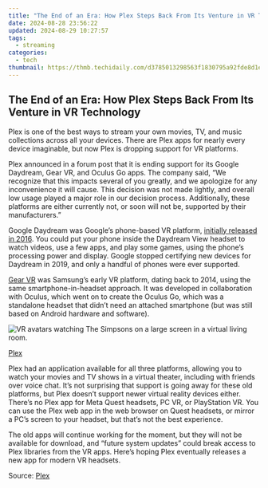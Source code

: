 ```yaml
---
title: "The End of an Era: How Plex Steps Back From Its Venture in VR Technology"
date: 2024-08-28 23:56:22
updated: 2024-08-29 10:27:57
tags:
  - streaming
categories:
  - tech
thumbnail: https://thmb.techidaily.com/d3785013298563f1830795a92fde8d1efce201ea3452116d89e5b7a50afa2f96.jpg
---
```


## The End of an Era: How Plex Steps Back From Its Venture in VR Technology

Plex is one of the best ways to stream your own movies, TV, and music collections across all your devices. There are Plex apps for nearly every device imaginable, but now Plex is dropping support for VR platforms.

 Plex announced in a forum post that it is ending support for its Google Daydream, Gear VR, and Oculus Go apps. The company said, “We recognize that this impacts several of you greatly, and we apologize for any inconvenience it will cause. This decision was not made lightly, and overall low usage played a major role in our decision process. Additionally, these platforms are either currently not, or soon will not be, supported by their manufacturers.”

 Google Daydream was Google’s phone-based VR platform, [initially released in 2016](https://blog.google/products/google-ar-vr/daydream-view-coming-stores-november-10th/). You could put your phone inside the Daydream View headset to watch videos, use a few apps, and play some games, using the phone’s processing power and display. Google stopped certifying new devices for Daydream in 2019, and only a handful of phones were ever supported.

[Gear VR](https://en.wikipedia.org/wiki/Samsung%5FGear%5FVR) was Samsung’s early VR platform, dating back to 2014, using the same smartphone-in-headset approach. It was developed in collaboration with Oculus, which went on to create the Oculus Go, which was a standalone headset that didn’t need an attached smartphone (but was still based on Android hardware and software).

![VR avatars watching The Simpsons on a large screen in a virtual living room.](https://static1.howtogeekimages.com/wordpress/wp-content/uploads/2024/03/plex-vr-simpsons-watch-together-1-1440x810.png) 

[Plex](https://www.plex.tv/blog/plex-now-virtual-reality-daydream/)

 Plex had an application available for all three platforms, allowing you to watch your movies and TV shows in a virtual theater, including with friends over voice chat. It’s not surprising that support is going away for these old platforms, but Plex doesn’t support newer virtual reality devices either. There’s no Plex app for Meta Quest headsets, PC VR, or PlayStation VR. You can use the Plex web app in the web browser on Quest headsets, or mirror a PC’s screen to your headset, but that’s not the best experience.

 The old apps will continue working for the moment, but they will not be available for download, and “future system updates” could break access to Plex libraries from the VR apps. Here’s hoping Plex eventually releases a new app for modern VR headsets.

 Source: [Plex](https://forums.plex.tv/t/support-ending-for-google-daydream-gear-vr-oculus-go-apps/872566)

<ins class="adsbygoogle"
     style="display:block"
     data-ad-format="autorelaxed"
     data-ad-client="ca-pub-7571918770474297"
     data-ad-slot="1223367746"></ins>



<ins class="adsbygoogle"
     style="display:block"
     data-ad-client="ca-pub-7571918770474297"
     data-ad-slot="8358498916"
     data-ad-format="auto"
     data-full-width-responsive="true"></ins>
